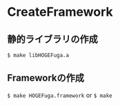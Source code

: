 CreateFramework
======

## 静的ライブラリの作成
`$ make libHOGEFuga.a`

## Frameworkの作成
`$ make HOGEFuga.framework` or `$ make`
